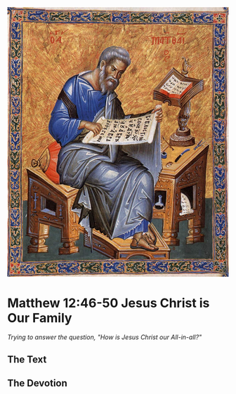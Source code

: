 <img class="intro-right" src="../images/art-matthew.jpg">

# Matthew 12:46-50 Jesus Christ is Our Family

*Trying to answer the question, "How is Jesus Christ our All-in-all?"*

## The Text

## The Devotion